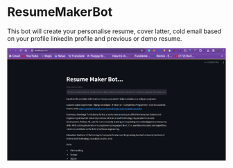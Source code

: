 # ResumeMakerBot
This  bot will create your personalise resume, cover latter, cold email based on your profile linkedIn profile and previous or demo  resume.

![APP](img/app.png)